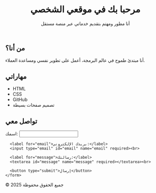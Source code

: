 <!DOCTYPE html>
<html lang="ar">
<head>
  <meta charset="UTF-8">
  <meta name="viewport" content="width=device-width, initial-scale=1.0">
  <title>موقعي الشخصي</title>
  <link rel="stylesheet" href="style.css">
</head>
<body>
  <header>
    <h1>مرحبا بك في موقعي الشخصي</h1>
    <p>أنا مطور ومهتم بتقديم خدماتي عبر منصة مستقل</p>
  </header>

  <section id="about">
    <h2>من أنا؟</h2>
    <p>أنا مبتدئ طموح في عالم البرمجة، أعمل على تطوير نفسي ومساعدة العملاء.</p>
  </section>

  <section id="skills">
    <h2>مهاراتي</h2>
    <ul>
      <li>HTML</li>
      <li>CSS</li>
      <li>GitHub</li>
      <li>تصميم صفحات بسيطة</li>
    </ul>
  </section>

  <section id="contact">
    <h2>تواصل معي</h2>
    <form action="mailto:your-email@example.com" method="post" enctype="text/plain">
      <label for="name">اسمك:</label>
      <input type="text" id="name" name="name" required><br>

      <label for="email">بريدك الإلكتروني:</label>
      <input type="email" id="email" name="email" required><br>

      <label for="message">رسالتك:</label>
      <textarea id="message" name="message" required></textarea><br>

      <button type="submit">إرسال</button>
    </form>
  </section>

  <footer>
    <p>© جميع الحقوق محفوظة 2025</p>
  </footer>
</body>
</html>

